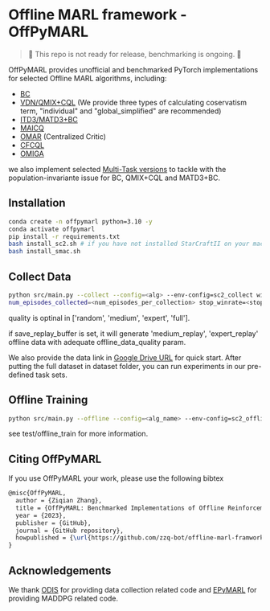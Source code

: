 # Offline MARL framework - OffPyMARL
> 🚧 This repo is not ready for release, benchmarking is ongoing. 🚧

OffPyMARL provides unofficial and benchmarked PyTorch implementations for selected Offline MARL algorithms, including:

- [BC](https://arxiv.org/abs/1805.01954)
- [VDN/QMIX+CQL](https://arxiv.org/abs/2006.04779) (We provide three types of calculating coservatism term, "individual" and "global_simplified" are recommended) 
- [ITD3/MATD3+BC](https://arxiv.org/abs/2106.06860)
- [MAICQ](https://arxiv.org/abs/2106.03400)
- [OMAR](https://arxiv.org/abs/2111.11188) (Centralized Critic)
- [CFCQL](https://arxiv.org/abs/2309.12696)
- [OMIGA](https://arxiv.org/abs/2307.11620)

we also implement selected [Multi-Task versions](https://github.com/zzq-bot/mt_offpymarl) to tackle with the population-invariante issue for BC, QMIX+CQL and MATD3+BC.

## Installation

```bash
conda create -n offpymarl python=3.10 -y
conda activate offpymarl
pip install -r requirements.txt
bash install_sc2.sh # if you have not installed StarCraftII on your machine
bash install_smac.sh
```

## Collect Data
```bash
python src/main.py --collect --config=<alg> --env-config=sc2_collect with env_args.map_name=<map_name> offline_data_quality=<quality> save_replay_buffer=<whether_to_save_replay>
num_episodes_collected=<num_episodes_per_collection> stop_winrate=<stop_winrate> --seed=<seed>
```
quality is optinal in ['random', 'medium', 'expert', 'full'].

if save_replay_buffer is set, it will generate 'medium_replay', 'expert_replay' offline data with adequate offline_data_quality param.

We also provide the data link in [Google Drive URL](https://drive.google.com/drive/folders/1FzSetZJ89Vq99o8LQHXiIxU9_tS70laE?usp=sharing) for quick start.
After putting the full dataset in dataset folder, you can run experiments in our pre-defined task sets.




## Offline Training
```bash
python src/main.py --offline --config=<alg_name> --env-config=sc2_offline --map_name=<sc2_map>  --offline_data_quality=<data_quality> --seed=<seed> --t_max=40000 --test_interval=250 --log_interval=250 --runner_log_interval=250 --learner_log_interval=250 --save_model_interval=100001 
```
see test/offline_train for more information.


## Citing OffPyMARL

If you use OffPyMARL your work, please use the following bibtex

```tex
@misc{OffPyMARL,
  author = {Ziqian Zhang},
  title = {OffPyMARL: Benchmarked Implementations of Offline Reinforcement Learning Algorithms},
  year = {2023},
  publisher = {GitHub},
  journal = {GitHub repository},
  howpublished = {\url{https://github.com/zzq-bot/offline-marl-framwork-offpymarl}},
}
```

## Acknowledgements
We thank [ODIS](https://github.com/LAMDA-RL/ODIS) for providing data collection related code and [EPyMARL](https://github.com/uoe-agents/epymarl) for providing MADDPG related code.
